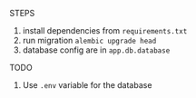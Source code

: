 STEPS
1. install dependencies from `requirements.txt`
2. run migration `alembic upgrade head`
3. database config are in `app.db.database`

TODO
1. Use `.env` variable for the database


